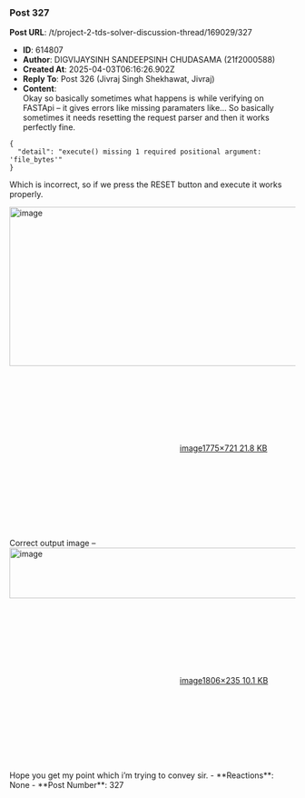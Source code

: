 ### Post 327
**Post URL**: /t/project-2-tds-solver-discussion-thread/169029/327
- **ID**: 614807
- **Author**: DIGVIJAYSINH SANDEEPSINH CHUDASAMA (21f2000588)
- **Created At**: 2025-04-03T06:16:26.902Z
- **Reply To**: Post 326 (Jivraj Singh Shekhawat, Jivraj)
- **Content**:  
  Okay so basically sometimes what happens is while verifying on FASTApi – it gives errors like missing paramaters like… So basically sometimes it needs resetting the request parser and then it works perfectly fine.
<pre><code class="lang-auto">{
  "detail": "execute() missing 1 required positional argument: 'file_bytes'"
}
</code></pre>
Which is incorrect, so if we press the RESET button and execute it works properly.
<div class="lightbox-wrapper"><a class="lightbox" href="https://europe1.discourse-cdn.com/flex013/uploads/iitm/original/3X/9/2/9201a514dc9b85f1bef21a9b90a225754a65072f.png" data-download-href="/uploads/short-url/kPDeypLAWIcNSPPLrpEnQMvHzHx.png?dl=1" title="image" rel="noopener nofollow ugc"><img src="https://europe1.discourse-cdn.com/flex013/uploads/iitm/optimized/3X/9/2/9201a514dc9b85f1bef21a9b90a225754a65072f_2_690x280.png" alt="image" data-base62-sha1="kPDeypLAWIcNSPPLrpEnQMvHzHx" width="690" height="280" srcset="https://europe1.discourse-cdn.com/flex013/uploads/iitm/optimized/3X/9/2/9201a514dc9b85f1bef21a9b90a225754a65072f_2_690x280.png, https://europe1.discourse-cdn.com/flex013/uploads/iitm/optimized/3X/9/2/9201a514dc9b85f1bef21a9b90a225754a65072f_2_1035x420.png 1.5x, https://europe1.discourse-cdn.com/flex013/uploads/iitm/optimized/3X/9/2/9201a514dc9b85f1bef21a9b90a225754a65072f_2_1380x560.png 2x" data-dominant-color="E8F4F2"><div class="meta"><svg class="fa d-icon d-icon-far-image svg-icon" aria-hidden="true"><use href="#far-image"></use></svg><span class="filename">image</span><span class="informations">1775×721 21.8 KB</span><svg class="fa d-icon d-icon-discourse-expand svg-icon" aria-hidden="true"><use href="#discourse-expand"></use></svg></div></a></div>
Correct output image –<br>
<div class="lightbox-wrapper"><a class="lightbox" href="https://europe1.discourse-cdn.com/flex013/uploads/iitm/original/3X/d/d/dd6c4fed0a92c88924a7bf38b2e19497253fca36.png" data-download-href="/uploads/short-url/vANzSWJKS1OmeqAM96nZBHT1JvU.png?dl=1" title="image" rel="noopener nofollow ugc"><img src="https://europe1.discourse-cdn.com/flex013/uploads/iitm/optimized/3X/d/d/dd6c4fed0a92c88924a7bf38b2e19497253fca36_2_690x89.png" alt="image" data-base62-sha1="vANzSWJKS1OmeqAM96nZBHT1JvU" width="690" height="89" srcset="https://europe1.discourse-cdn.com/flex013/uploads/iitm/optimized/3X/d/d/dd6c4fed0a92c88924a7bf38b2e19497253fca36_2_690x89.png, https://europe1.discourse-cdn.com/flex013/uploads/iitm/optimized/3X/d/d/dd6c4fed0a92c88924a7bf38b2e19497253fca36_2_1035x133.png 1.5x, https://europe1.discourse-cdn.com/flex013/uploads/iitm/optimized/3X/d/d/dd6c4fed0a92c88924a7bf38b2e19497253fca36_2_1380x178.png 2x" data-dominant-color="A9B3B2"><div class="meta"><svg class="fa d-icon d-icon-far-image svg-icon" aria-hidden="true"><use href="#far-image"></use></svg><span class="filename">image</span><span class="informations">1806×235 10.1 KB</span><svg class="fa d-icon d-icon-discourse-expand svg-icon" aria-hidden="true"><use href="#discourse-expand"></use></svg></div></a></div>
Hope you get my point which i’m trying to convey sir.
- **Reactions**: None
- **Post Number**: 327

